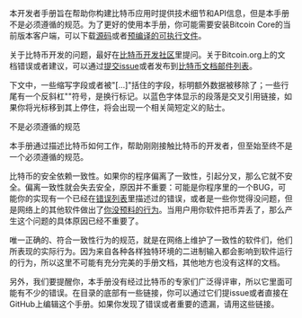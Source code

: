 本开发者手册旨在帮助你构建比特币应用时提供技术细节和API信息，但是本手册不是必须遵循的规范。为了更好的使用本手册，你可能需要安装Bitcoin Core的当前版本客户端，可以下载[源码](https://github.com/bitcoin/bitcoin)或者[预编译的可执行文件](https://bitcoin.org/en/download)。

关于比特币开发的问题，最好在[比特币开发社区](https://bitcoin.org/en/development#devcommunities)里提问。关于Bitcoin.org上的文档错误或者建议，可以通过[提交issue](https://github.com/bitcoin-dot-org/bitcoin.org/issues)或者发布到[比特币文档邮件列表](https://groups.google.com/forum/#!forum/bitcoin-documentation)。

下文中，一些缩写字段或者被"[...]"括住的字段，标明额外数据被移除了；一些行尾有一个反斜杠"\"符号，是换行标记。以蓝色字体显示的段落是交叉引用链接，如果你将光标移到其上停住，将会出现一个相关简短定义的贴士。

不是必须遵循的规范

本手册通过描述比特币如何工作，帮助刚刚接触比特币的开发者，但至始至终不是一个必须遵循的规范。

比特币的安全依赖一致性。如果你的程序偏离了一致性，引起分叉，那么它就不安全。偏离一致性就会失去安全，原因并不重要：可能是你程序里的一个BUG，可能你的实现有一个已经在[错误列表](https://github.com/bitcoin-dot-org/bitcoin.org/issues?q=is%3Aissue+label%3A%22Dev+Docs%22)里描述过的错误，或者是一些你觉得没问题，但是网络上的其他软件做出了[你没预料的行为](https://bitcoin.org/en/alert/2013-03-11-chain-fork)。当用户用你软件把币弄丢了，那么产生这个问题的具体原因已经不重要了。

唯一正确的、符合一致性行为的规范，就是在网络上维护了一致性的软件们，他们所表现的实际行为。因为来自各种各样独特环境的二进制输入都会影响到软件运行的行为，所以这里不可能有充分完美的手册文档，其他地方也没有这样的文档。

另外，我们要提醒你，本手册没有经过比特币的专家们广泛得评审，所以它里面可能有不少的错误。在目录的底部有一些链接，你可以通过它们提issue或者直接在GitHub上编辑这个手册。如果你发现了错误或者重要的遗漏，请用这些链接。